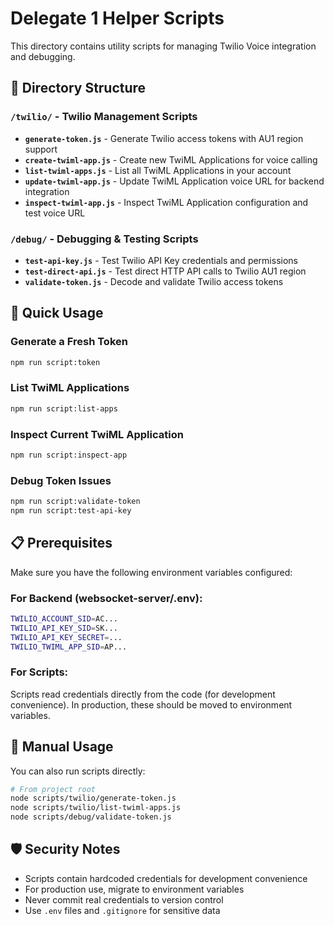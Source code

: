 # Delegate 1 Helper Scripts

This directory contains utility scripts for managing Twilio Voice integration and debugging.

## 📁 Directory Structure

### `/twilio/` - Twilio Management Scripts
- **`generate-token.js`** - Generate Twilio access tokens with AU1 region support
- **`create-twiml-app.js`** - Create new TwiML Applications for voice calling
- **`list-twiml-apps.js`** - List all TwiML Applications in your account
- **`update-twiml-app.js`** - Update TwiML Application voice URL for backend integration
- **`inspect-twiml-app.js`** - Inspect TwiML Application configuration and test voice URL

### `/debug/` - Debugging & Testing Scripts
- **`test-api-key.js`** - Test Twilio API Key credentials and permissions
- **`test-direct-api.js`** - Test direct HTTP API calls to Twilio AU1 region
- **`validate-token.js`** - Decode and validate Twilio access tokens

## 🚀 Quick Usage

### Generate a Fresh Token
```bash
npm run script:token
```

### List TwiML Applications
```bash
npm run script:list-apps
```

### Inspect Current TwiML Application
```bash
npm run script:inspect-app
```

### Debug Token Issues
```bash
npm run script:validate-token
npm run script:test-api-key
```

## 📋 Prerequisites

Make sure you have the following environment variables configured:

### For Backend (websocket-server/.env):
```bash
TWILIO_ACCOUNT_SID=AC...
TWILIO_API_KEY_SID=SK...
TWILIO_API_KEY_SECRET=...
TWILIO_TWIML_APP_SID=AP...
```

### For Scripts:
Scripts read credentials directly from the code (for development convenience).
In production, these should be moved to environment variables.

## 🔧 Manual Usage

You can also run scripts directly:

```bash
# From project root
node scripts/twilio/generate-token.js
node scripts/twilio/list-twiml-apps.js
node scripts/debug/validate-token.js
```

## 🛡️ Security Notes

- Scripts contain hardcoded credentials for development convenience
- For production use, migrate to environment variables
- Never commit real credentials to version control
- Use `.env` files and `.gitignore` for sensitive data
